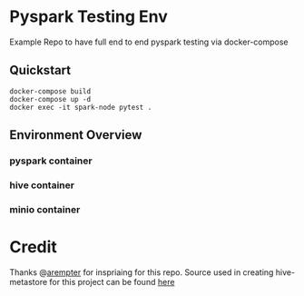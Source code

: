 # Pyspark Testing Env
Example Repo to have full end to end pyspark testing via docker-compose


## Quickstart

```
docker-compose build
docker-compose up -d
docker exec -it spark-node pytest .
```

## Environment Overview



### pyspark container

### hive container

### minio container



# Credit

Thanks @[arempter](https://github.com/arempter) for inspriaing for this repo. Source used in creating hive-metastore for this project can be found [here](https://github.com/arempter/hive-metastore-docker)